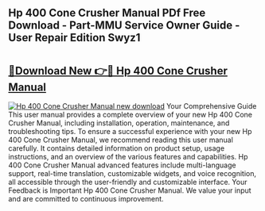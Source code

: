 ## Hp 400 Cone Crusher Manual PDf Free Download - Part-MMU Service Owner Guide - User Repair Edition Swyz1

# <h2><a href="http://bc53628.oget.top/?id=Hp+400+Cone+Crusher+Manual">🔗Download New 👉🔴 Hp 400 Cone Crusher Manual</a></h2>

[![Hp 400 Cone Crusher Manual new download](https://i.imgur.com/5g1atiW.png)](http://bc53628.oget.top/?id=Hp+400+Cone+Crusher+Manual)
Your Comprehensive Guide This user manual provides a complete overview of your new Hp 400 Cone Crusher Manual, including installation, operation, maintenance, and troubleshooting tips. To ensure a successful experience with your new Hp 400 Cone Crusher Manual, we recommend reading this user manual carefully. It contains detailed information on product setup, usage instructions, and an overview of the various features and capabilities. Hp 400 Cone Crusher Manual advanced features include multi-language support, real-time translation, customizable widgets, and voice recognition, all accessible through the user-friendly and customizable interface. Your Feedback is Important Hp 400 Cone Crusher Manual. We value your input and are committed to continuous improvement.
